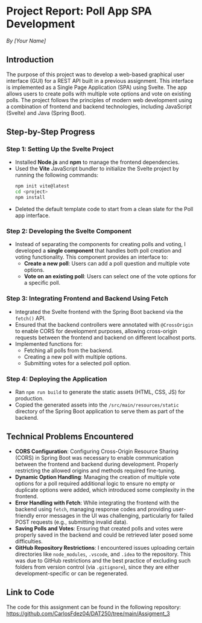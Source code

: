 # Project Report: Poll App SPA Development
_By [Your Name]_

## Introduction
The purpose of this project was to develop a web-based graphical user interface (GUI) for a REST API built in a previous assignment. This interface is implemented as a Single Page Application (SPA) using Svelte. The app allows users to create polls with multiple vote options and vote on existing polls. The project follows the principles of modern web development using a combination of frontend and backend technologies, including JavaScript (Svelte) and Java (Spring Boot).

## Step-by-Step Progress

### Step 1: Setting Up the Svelte Project
- Installed **Node.js** and **npm** to manage the frontend dependencies.
- Used the **Vite** JavaScript bundler to initialize the Svelte project by running the following commands:
    ```bash
    npm init vite@latest
    cd <project>
    npm install
    ```
- Deleted the default template code to start from a clean slate for the Poll app interface.

### Step 2: Developing the Svelte Component
- Instead of separating the components for creating polls and voting, I developed a **single component** that handles both poll creation and voting functionality. This component provides an interface to:
    - **Create a new poll**: Users can add a poll question and multiple vote options.
    - **Vote on an existing poll**: Users can select one of the vote options for a specific poll.

### Step 3: Integrating Frontend and Backend Using Fetch
- Integrated the Svelte frontend with the Spring Boot backend via the `fetch()` API.
- Ensured that the backend controllers were annotated with `@CrossOrigin` to enable CORS for development purposes, allowing cross-origin requests between the frontend and backend on different localhost ports.
- Implemented functions for:
    - Fetching all polls from the backend.
    - Creating a new poll with multiple options.
    - Submitting votes for a selected poll option.

### Step 4: Deploying the Application
- Ran `npm run build` to generate the static assets (HTML, CSS, JS) for production.
- Copied the generated assets into the `/src/main/resources/static` directory of the Spring Boot application to serve them as part of the backend.

## Technical Problems Encountered

- **CORS Configuration**: Configuring Cross-Origin Resource Sharing (CORS) in Spring Boot was necessary to enable communication between the frontend and backend during development. Properly restricting the allowed origins and methods required fine-tuning.
- **Dynamic Option Handling**: Managing the creation of multiple vote options for a poll required additional logic to ensure no empty or duplicate options were added, which introduced some complexity in the frontend.
- **Error Handling with Fetch**: While integrating the frontend with the backend using `fetch`, managing response codes and providing user-friendly error messages in the UI was challenging, particularly for failed POST requests (e.g., submitting invalid data).
- **Saving Polls and Votes**: Ensuring that created polls and votes were properly saved in the backend and could be retrieved later posed some difficulties.
- **GitHub Repository Restrictions**: I encountered issues uploading certain directories like `node_modules`, `.vscode`, and `.idea` to the repository. This was due to GitHub restrictions and the best practice of excluding such folders from version control (via `.gitignore`), since they are either development-specific or can be regenerated.
## Link to Code

The code for this assignment can be found in the following repository:  
https://github.com/CarlosFdez04/DAT250/tree/main/Assigment_3
